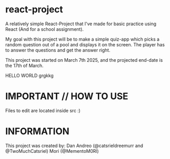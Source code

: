 # react-project
A relatively simple React-Project that I've made for basic practice using React (And for a school assignment).

My goal with this project will be to make a simple quiz-app which picks a random question out of a pool and displays it on the screen. The player has to answer the questions and get the answer right.

This project was started on March 7th 2025, and the projected end-date is the 17th of March.

HELLO WORLD grgkkg


# IMPORTANT // HOW TO USE 
Files to edit are located inside src :)

# INFORMATION 
This project was created by:
Dan Andreo (@catsrieldreemurr and @TwoMuchCatsriel)
Mori (@MementoM0Rl)
